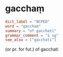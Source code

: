 # gacchaṃ

``` toml
dict_label = "NCPED"
word = "gacchaṃ"
summary = "of gacchati"
grammar_comment = "1 sg"
see_also = ["gacchati"]
```

(or pr. for fut.) of gacchati

